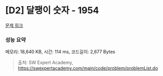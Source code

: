 # [D2] 달팽이 숫자 - 1954 

[문제 링크](https://swexpertacademy.com/main/code/problem/problemDetail.do?contestProbId=AV5PobmqAPoDFAUq) 

### 성능 요약

메모리: 18,640 KB, 시간: 114 ms, 코드길이: 2,677 Bytes



> 출처: SW Expert Academy, https://swexpertacademy.com/main/code/problem/problemList.do